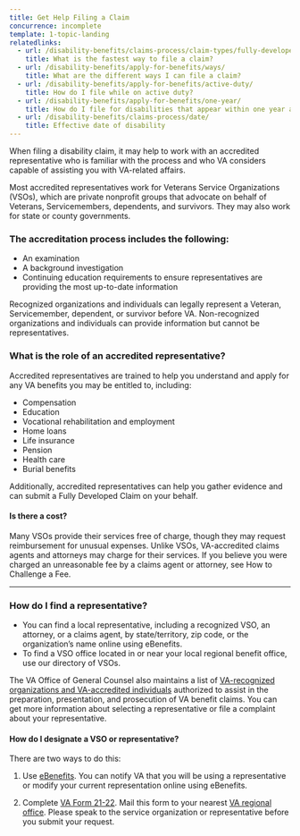 ```yaml
---
title: Get Help Filing a Claim
concurrence: incomplete
template: 1-topic-landing
relatedlinks: 
  - url: /disability-benefits/claims-process/claim-types/fully-developed-claim/
    title: What is the fastest way to file a claim?
  - url: /disability-benefits/apply-for-benefits/ways/
    title: What are the different ways I can file a claim?
  - url: /disability-benefits/apply-for-benefits/active-duty/
    title: How do I file while on active duty?
  - url: /disability-benefits/apply-for-benefits/one-year/
    title: How do I file for disabilities that appear within one year after discharge?
  - url: /disability-benefits/claims-process/date/
    title: Effective date of disability
---
```


When filing a disability claim, it may help to work with an accredited representative who is familiar with the process and who VA considers capable of assisting you with VA-related affairs.

Most accredited representatives work for Veterans Service Organizations (VSOs), which are private nonprofit groups that advocate on behalf of Veterans, Servicemembers, dependents, and survivors. They may also work for state or county governments.

<div class="call-out" markdown="0">

### The accreditation process includes the following:
  - An examination
  - A background investigation
  - Continuing education requirements to ensure representatives are providing the most up-to-date information

Recognized organizations and individuals can legally represent a Veteran, Servicemember, dependent, or survivor before VA. Non-recognized organizations and individuals can provide information but cannot be representatives.
</div>

### What is the role of an accredited representative?

Accredited representatives are trained to help you understand and apply for any VA benefits you may be entitled to, including:

- Compensation
- Education
- Vocational rehabilitation and employment
- Home loans
- Life insurance
- Pension
- Health care
- Burial benefits

Additionally, accredited representatives can help you gather evidence and can submit a Fully Developed Claim on your behalf.

#### Is there a cost?

Many VSOs provide their services free of charge, though they may request reimbursement for unusual expenses. Unlike VSOs, VA-accredited claims agents and attorneys may charge for their services. If you believe you were charged an unreasonable fee by a claims agent or attorney, see How to Challenge a Fee.

-----

### How do I find a representative?

- You can find a local representative, including a recognized VSO, an attorney, or a claims agent, by state/territory, zip code, or the organization’s name online using eBenefits.
- To find a VSO office located in or near your local regional benefit office, use our directory of VSOs.

The VA Office of General Counsel also maintains a list of [VA-recognized organizations and VA-accredited individuals](http://www.va.gov/ogc/accreditation.asp) authorized to assist in the preparation, presentation, and prosecution of VA benefit claims. You can get more information about selecting a representative or file a complaint about your representative.

#### How do I designate a VSO or representative?

There are two ways to do this:

1. Use [eBenefits](https://www.ebenefits.va.gov/ebenefits/about/feature?feature=disability-compensation). You can notify VA that you will be using a representative or modify your current representation online using eBenefits.

2. Complete [VA Form 21-22](http://www.vba.va.gov/pubs/forms/VBA-21-22-ARE.pdf). Mail this form to your nearest [VA regional office](http://www.benefits.va.gov/benefits/offices.asp). Please speak to the service organization or representative before you submit your request.


